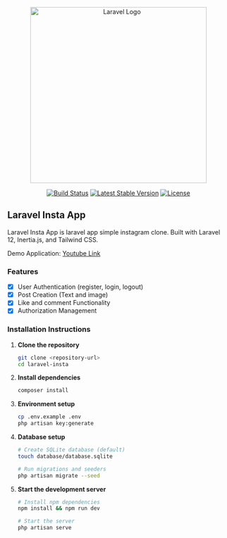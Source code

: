 <p align="center"><a href="https://laravel.com" target="_blank"><img src="https://raw.githubusercontent.com/laravel/art/master/logo-lockup/5%20SVG/2%20CMYK/1%20Full%20Color/laravel-logolockup-cmyk-red.svg" width="400" alt="Laravel Logo"></a></p>

<p align="center">
<a href="https://github.com/laravel/framework/actions"><img src="https://github.com/laravel/framework/workflows/tests/badge.svg" alt="Build Status"></a>
<a href="https://packagist.org/packages/laravel/framework"><img src="https://img.shields.io/packagist/v/laravel/framework" alt="Latest Stable Version"></a>
<a href="https://packagist.org/packages/laravel/framework"><img src="https://img.shields.io/packagist/l/laravel/framework" alt="License"></a>
</p>

## Laravel Insta App

Laravel Insta App is laravel app simple instagram clone. Built with Laravel 12, Inertia.js, and Tailwind CSS.

Demo Application: [Youtube Link](https://youtu.be/UCZx62qwzNE)

### Features

- [x] User Authentication (register, login, logout)
- [x] Post Creation (Text and image)
- [x] Like and comment Functionality
- [x] Authorization Management

### Installation Instructions

1. **Clone the repository**

    ```bash
    git clone <repository-url>
    cd laravel-insta
    ```

2. **Install dependencies**

    ```bash
    composer install
    ```

3. **Environment setup**

    ```bash
    cp .env.example .env
    php artisan key:generate
    ```

4. **Database setup**

    ```bash
    # Create SQLite database (default)
    touch database/database.sqlite

    # Run migrations and seeders
    php artisan migrate --seed
    ```

5. **Start the development server**
    ```bash
    # Install npm dependencies
    npm install && npm run dev
   
    # Start the server
    php artisan serve
    ```